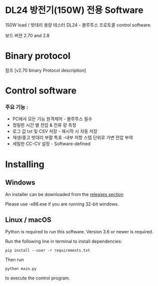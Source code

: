 # DL24 방전기(150W) 전용 Software
150W load / 밧데리 용량 테스터 DL24 - 블루투스 프로토콜 control software.

보드 버젼 2.70 and 2.8

# Binary protocol

참조 [v2.70 binary Protocol description]

# Control software

### 주요 기능 :

- PC에서 모든 기능 원격제어 - 블루투스 필수 
- 정밀한 시간 별 전압 & 전류 량 측정
- 로그 값 txt 및 CSV 저장 - 재시작 시 자동 저장
- 재생/중고 밧데리 부활 특효 -내부 저항 스텝 단위로 가변 전압 부여 
- 세밀한 CC-CV 설정 - Software-defined 

# Installing

## Windows

An installer can be downloaded from the [releases section](https://github.com/misdoro/Electronic_load_px100/releases/latest)

Please use -x86.exe if you are running 32-bit windows.

## Linux / macOS

Python is required to run this software. Version 3.6 or newer is required.

Run the following line in terminal to install dependencies:
```
pip install --user -r requirements.txt
```

Then run
```
python main.py
```
to execute the control program.

